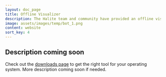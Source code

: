 ```yaml
---
layout: doc_page
title: Offline Visualizer
description: The Halite team and community have provided an offline visualizer tool for you to use to play your games offline.
image: assets/images/temp/bot_1.png
content: website
sort_key: 4
---
```


## Description coming soon
Check out the [downloads page](/learn-programming-challenge/downloads-and-starter-kits/) to get the right tool for your operating system. More description coming soon if needed.